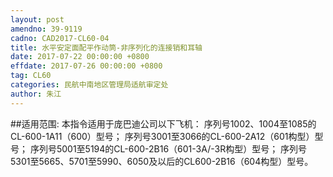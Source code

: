 ```yaml
---
layout: post
amendno: 39-9119
cadno: CAD2017-CL60-04
title: 水平安定面配平作动筒-非序列化的连接销和耳轴
date: 2017-07-22 00:00:00 +0800
effdate: 2017-07-26 00:00:00 +0800
tag: CL60
categories: 民航中南地区管理局适航审定处
author: 朱江
---
```


##适用范围:
本指令适用于庞巴迪公司以下飞机：
序列号1002、1004至1085的CL-600-1A11（600）型号；
序列号3001至3066的CL-600-2A12（601构型）型号；
序列号5001至5194的CL-600-2B16（601-3A/-3R构型）型号；
序列号5301至5665、5701至5990、6050及以后的CL600-2B16（604构型）型号。

